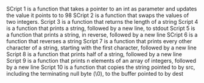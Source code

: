 SCript 1 is a function that takes a pointer to an int as parameter and updates the value it points to to 98
SCript 2 is a function that swaps the values of two integers.
Script 3 is a function that returns the length of a string
Script 4 is a function that prints a string, followed by a new line, to stdout
Script 5 is a function that prints a string, in reverse, followed by a new line
SCript 6 is a function that reverses a string
Script 7 is a function that prints every other character of a string, starting with the first character, followed by a new line
Script 8 is a function that prints half of a string, followed by a new line
Script 9 is a function that prints n elements of an array of integers, followed by a new line
Script 10 is a function that copies the string pointed to by src, including the terminating null byte (\0), to the buffer pointed to by dest
